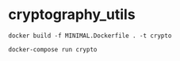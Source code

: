 # cryptography_utils

`docker build -f MINIMAL.Dockerfile . -t crypto`

`docker-compose run crypto`
